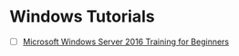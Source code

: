 # Windows Tutorials

- [ ] [Microsoft Windows Server 2016 Training for Beginners](https://www.udemy.com/course/windows-server-2016/)
